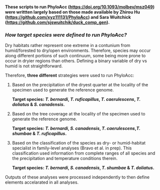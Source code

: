 #### These scripts to run PhyloAcc (https://doi.org/10.1093/molbev/msz049) were writtten largely based on those made available by Zhirou Hu (https://github.com/xyz111131/PhyloAcc) and Sara Wuitchick (https://github.com/sjswuitchik/duck_comp_gen).

### *How target species were defined to run PhyloAcc?*

Dry habitats rather represent one extreme in a contunium from humid/forested to dry/open environments. Therefore, species may occur along different portions of such continuum, some being more prone to occur in dryier regions than others. Defining a binary variable of dry vs humid is not straightforward.

Therefore, **three different** strategies were used to run PhyloAcc:

1. Based on the precipitation of the dryest quarter at the locality of the specimen used to generate the reference genome.

	**Target species: *T. bernardi*, *T. ruficapillus*, *T. caerulescens*, *T. doliatus* & *S. canadensis*.**
  
2. Based on the tree coverage at the locality of the specimen used to generate the reference genome.

	**Target species: *T. bernardi*, *S. canadensis*, *T. caerulescens*,*T. shumbae* & *T. ruficapillus*.** 
	
3. Based on the classification of the species as dry- or humid-habitat specialist in family-level analyses (Bravo et al. in prep). This classification used information from complete ranges of all species and the precipitation and temperature conditions therein.

	**Target species: *T. bernardi*, *S. canadensis*, *T. shumbae* & *T. doliatus*.** 

Outputs of these analyses were processed independently to then define elements accelarated in all analyses. 
